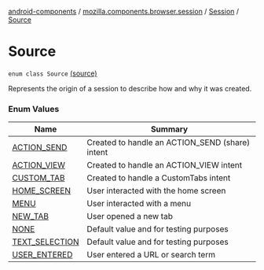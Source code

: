 [android-components](../../../index.md) / [mozilla.components.browser.session](../../index.md) / [Session](../index.md) / [Source](./index.md)

# Source

`enum class Source` [(source)](https://github.com/mozilla-mobile/android-components/blob/master/components/browser/session/src/main/java/mozilla/components/browser/session/Session.kt#L120)

Represents the origin of a session to describe how and why it was created.

### Enum Values

| Name | Summary |
|---|---|
| [ACTION_SEND](-a-c-t-i-o-n_-s-e-n-d.md) | Created to handle an ACTION_SEND (share) intent |
| [ACTION_VIEW](-a-c-t-i-o-n_-v-i-e-w.md) | Created to handle an ACTION_VIEW intent |
| [CUSTOM_TAB](-c-u-s-t-o-m_-t-a-b.md) | Created to handle a CustomTabs intent |
| [HOME_SCREEN](-h-o-m-e_-s-c-r-e-e-n.md) | User interacted with the home screen |
| [MENU](-m-e-n-u.md) | User interacted with a menu |
| [NEW_TAB](-n-e-w_-t-a-b.md) | User opened a new tab |
| [NONE](-n-o-n-e.md) | Default value and for testing purposes |
| [TEXT_SELECTION](-t-e-x-t_-s-e-l-e-c-t-i-o-n.md) | Default value and for testing purposes |
| [USER_ENTERED](-u-s-e-r_-e-n-t-e-r-e-d.md) | User entered a URL or search term |
